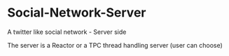 # Social-Network-Server
A twitter like social network - Server side

The server is a Reactor or a TPC thread handling server (user can choose)
